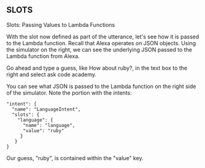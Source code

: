 ## SLOTS

Slots: Passing Values to Lambda Functions

With the slot now defined as part of the utterance, let's see how it is passed to the Lambda function. Recall that Alexa operates on JSON objects. Using the simulator on the right, we can see the underlying JSON passed to the Lambda function from Alexa.

Go ahead and type a guess, like How about ruby?, in the text box to the right and select ask code academy.

You can see what JSON is passed to the Lambda function on the right side of the simulator. Note the portion with the intents:
```
"intent": {
  "name": "LanguageIntent",
  "slots": {
    "language": {
      "name": "language",
      "value": "ruby"
     }
   }
}
```
Our guess, "ruby", is contained within the "value" key.
